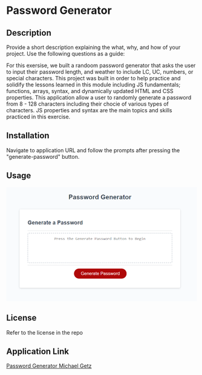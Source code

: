 # Password Generator

## Description

Provide a short description explaining the what, why, and how of your project. Use the following questions as a guide:

For this exersise, we built a randoom password generator that asks the user to input their password length, and weather to include LC, UC, numbers, or special characters.
This project was built in order to help practice and solidify the lessons learned in this module including JS fundamentals; functions, arrays, syntax, and dynamically updated HTML and CSS properties.
This application allow a user to randomly generate a password from 8 - 128 characters including their chocie of various types of characters.
JS properties and syntax are the main topics and skills practiced in this exercise.

## Installation

Navigate to application URL and follow the prompts after pressing the "generate-password" button.

## Usage

![](assets/images/Screenshot%202022-10-29%20085845.png)


## License

Refer to the license in the repo


## Application Link 

[Password Generator Michael Getz]()

